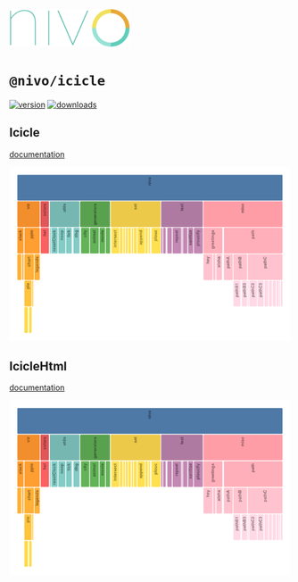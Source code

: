<a href="https://nivo.rocks"><img alt="nivo" src="https://raw.githubusercontent.com/plouc/nivo/master/nivo.png" width="216" height="68"/></a>

# `@nivo/icicle`

[![version](https://img.shields.io/npm/v/@nivo/icicle?style=for-the-badge)](https://www.npmjs.com/package/@nivo/icicle)
[![downloads](https://img.shields.io/npm/dm/@nivo/icicle?style=for-the-badge)](https://www.npmjs.com/package/@nivo/icicle)

## Icicle

[documentation](http://nivo.rocks/icicle/)

![Icicle](https://raw.githubusercontent.com/plouc/nivo/master/website/src/assets/captures/icicle.png)

## IcicleHtml

[documentation](http://nivo.rocks/icicle/html/)

![IcicleHtml](https://raw.githubusercontent.com/plouc/nivo/master/website/src/assets/captures/icicle.png)
